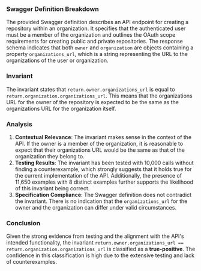 ### Swagger Definition Breakdown
The provided Swagger definition describes an API endpoint for creating a repository within an organization. It specifies that the authenticated user must be a member of the organization and outlines the OAuth scope requirements for creating public and private repositories. The response schema indicates that both `owner` and `organization` are objects containing a property `organizations_url`, which is a string representing the URL to the organizations of the user or organization.

### Invariant
The invariant states that `return.owner.organizations_url` is equal to `return.organization.organizations_url`. This means that the organizations URL for the owner of the repository is expected to be the same as the organizations URL for the organization itself.

### Analysis
1. **Contextual Relevance**: The invariant makes sense in the context of the API. If the owner is a member of the organization, it is reasonable to expect that their organizations URL would be the same as that of the organization they belong to.
2. **Testing Results**: The invariant has been tested with 10,000 calls without finding a counterexample, which strongly suggests that it holds true for the current implementation of the API. Additionally, the presence of 11,650 examples with 8 distinct examples further supports the likelihood of this invariant being correct.
3. **Specification Compliance**: The Swagger definition does not contradict the invariant. There is no indication that the `organizations_url` for the owner and the organization can differ under valid circumstances.

### Conclusion
Given the strong evidence from testing and the alignment with the API's intended functionality, the invariant `return.owner.organizations_url == return.organization.organizations_url` is classified as a **true-positive**. The confidence in this classification is high due to the extensive testing and lack of counterexamples.
